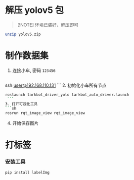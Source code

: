 # 解压 yolov5 包

> [!NOTE] 环境已装好，解压即可

```sh
unzip yolov5.zip
```
# 制作数据集
1. 连接小车, 密码 `123456`
   ```sh
ssh user@192.168.110.131
	```
2. 初始化小车所有节点
   ```sh
roslaunch tarkbot_driver_yolo tarkbot_auto_driver.launch
	```
3. 打开可视化工具
   ```sh
   rosrun rqt_image_view rqt_image_view
   ```
4. 开始保存图片



# 打标签

### 安装工具

```python
pip install labelImg
```

